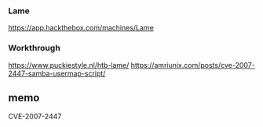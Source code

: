 ### Lame

https://app.hackthebox.com/machines/Lame

### Workthrough
https://www.puckiestyle.nl/htb-lame/
https://amriunix.com/posts/cve-2007-2447-samba-usermap-script/

## memo
CVE-2007-2447
